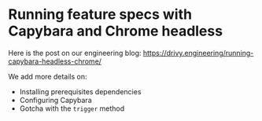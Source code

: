 # Running feature specs with Capybara and Chrome headless

Here is the post on our engineering blog:
https://drivy.engineering/running-capybara-headless-chrome/

We add more details on:
* Installing prerequisites dependencies
* Configuring Capybara
* Gotcha with the `trigger` method

